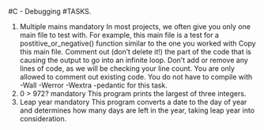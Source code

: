#C - Debugging
#TASKS.
1.	Multiple mains mandatory In most projects, we often give you only one main file to test with. For example, this main file is a test for a postitive_or_negative() function similar to the one you worked with Copy this main file. Comment out (don’t delete it!) the part of the code that is causing the output to go into an infinite loop.
Don’t add or remove any lines of code, as we will be checking your line count. You are only allowed to comment out existing code. You do not have to compile with -Wall -Werror -Wextra -pedantic for this task.
2.	0 > 972? mandatory This program prints the largest of three integers.
3.	Leap year mandatory This program converts a date to the day of year and determines how many days are left in the year, taking leap year into consideration.


